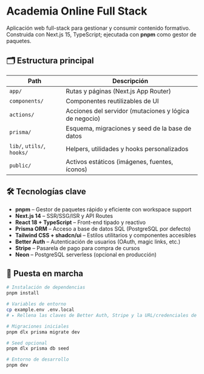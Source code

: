 # Academia Online Full Stack

Aplicación web full-stack para gestionar y consumir contenido formativo.  
Construida con Next.js 15, TypeScript; ejecutada con **pnpm** como gestor de paquetes.

## 🗂️ Estructura principal

| Path | Descripción |
|------|-------------|
| `app/` | Rutas y páginas (Next.js App Router) |
| `components/` | Componentes reutilizables de UI |
| `actions/` | Acciones del servidor (mutaciones y lógica de negocio) |
| `prisma/` | Esquema, migraciones y seed de la base de datos |
| `lib/`, `utils/`, `hooks/` | Helpers, utilidades y hooks personalizados |
| `public/` | Activos estáticos (imágenes, fuentes, íconos) |

## 🛠️ Tecnologías clave

- **pnpm** – Gestor de paquetes rápido y eficiente con workspace support  
- **Next.js 14** – SSR/SSG/ISR y API Routes  
- **React 18 + TypeScript** – Front-end tipado y reactivo  
- **Prisma ORM** – Acceso a base de datos SQL (PostgreSQL por defecto)  
- **Tailwind CSS + shadcn/ui** – Estilos utilitarios y componentes accesibles  
- **Better Auth** – Autenticación de usuarios (OAuth, magic links, etc.)  
- **Stripe** – Pasarela de pago para compra de cursos  
- **Neon** – PostgreSQL serverless (opcional en producción)

## 🚀 Puesta en marcha

```bash
# Instalación de dependencias
pnpm install

# Variables de entorno
cp example.env .env.local
# ▸ Rellena las claves de Better Auth, Stripe y la URL/credenciales de tu BBDD

# Migraciones iniciales
pnpm dlx prisma migrate dev

# Seed opcional
pnpm dlx prisma db seed

# Entorno de desarrollo
pnpm dev